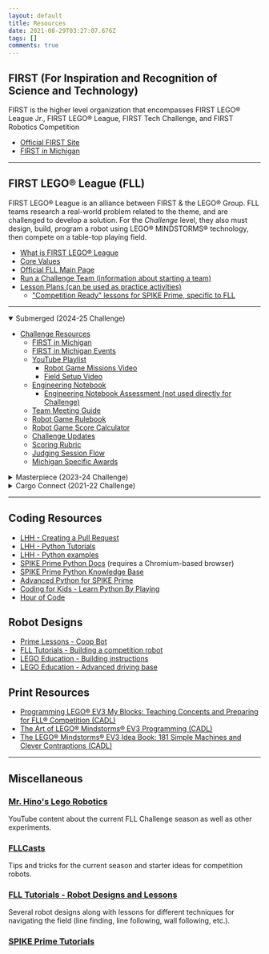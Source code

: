 ```yaml
---
layout: default
title: Resources
date: 2021-08-29T03:27:07.676Z
tags: []
comments: true
---
```


## FIRST (For Inspiration and Recognition of Science and Technology)

FIRST is the higher level organization that encompasses FIRST LEGO® League Jr., FIRST LEGO® League, FIRST Tech Challenge, and FIRST Robotics Competition

* [Official FIRST Site](https://www.firstinspires.org/)
* [FIRST in Michigan](http://www.firstinmichigan.org/)

---

## FIRST LEGO® League (FLL)

FIRST LEGO® League is an alliance between FIRST & the LEGO® Group. FLL teams research a real-world problem related to the theme, and are challenged to develop a solution. For the _Challenge_ level, they also must design, build, program a robot using LEGO® MINDSTORMS® technology, then compete on a table-top playing field.

* [What is FIRST LEGO® League](http://www.firstlegoleague.org/about)
* [Core Values](https://www.firstinspires.org/robotics/fll/core-values)
* [Official FLL Main Page](https://www.firstinspires.org/robotics/fll)
* [Run a Challenge Team (information about starting a team)](https://firstinmichigan.us/FLL-Challenge/run-a-team/)
* [Lesson Plans (can be used as practice activities)](https://education.lego.com/en-us/lessons?products=SPIKE%E2%84%A2+Prime+Set&pagesize=12&Subjects=Robotics&grades=Grades+6-8)
  * ["Competition Ready" lessons for SPIKE Prime, specific to FLL](https://education.lego.com/en-us/lessons/prime-competition-ready/)

---

<details open><summary>Submerged (2024-25 Challenge)
</summary>

* [Challenge Resources](https://www.firstinspires.org/resource-library/fll/challenge/challenge-and-resources)
  * [FIRST in Michigan](https://firstinmichigan.us/FLL-Challenge/resources/#season-specific-resources)
  * [FIRST in Michigan Events](https://firstinmichigan.us/FLL-Challenge/events/)
  * [YouTube Playlist](https://www.youtube.com/playlist?list=PLpaPRqT711tjwqCm8sJGYf57ceW_SwFU4)
    * [Robot Game Missions Video](https://youtu.be/J5u-2q_K3O0?si=04Pgoevmsw_ec278)
    * [Field Setup Video](https://www.youtube.com/watch?v=Kk8jnsBgl9o&feature=youtu.be)
  * [Engineering Notebook](https://firstinspires.blob.core.windows.net/fll/challenge/2024-25/fll-challenge-submerged-en-eng.pdf)
    * [Engineering Notebook Assessment (not used directly for Challenge)](https://www.firstinspires.org/sites/default/files/uploads/resource_library/ftc/eng-notebook-self-assessment.pdf)
  * [Team Meeting Guide](https://firstinspires.blob.core.windows.net/fll/challenge/2024-25/fll-challenge-submerged-tmg-eng.pdf)
  * [Robot Game Rulebook](https://firstinspires.blob.core.windows.net/fll/challenge/2024-25/fll-challenge-submerged-rgr-eng.pdf)
  * [Robot Game Score Calculator](https://eventhub.firstinspires.org/scoresheet)
  * [Challenge Updates](https://firstinspires.blob.core.windows.net/fll/challenge/2024-25/fll-challenge-updates-and-clarifications.pdf)
  * [Scoring Rubric](https://firstinspires.blob.core.windows.net/fll/challenge/2024-25/fll-challenge-submerged-rubrics-color.pdf)
  * [Judging Session Flow](https://firstinspires.blob.core.windows.net/fll/challenge/2024-25/fll-challenge-submerged-judging-session-flowchart.pdf)
  * [Michigan Specific Awards](https://drive.google.com/file/d/1UGSrDTpTdmdSlz3cQyKkR9rM5eGQ72wd/view?usp=sharing)

</details>

<details><summary>Masterpiece (2023-24 Challenge)
</summary>

* [Challenge Resources](https://www.firstinspires.org/resource-library/fll/challenge/challenge-and-resources)
  * [YouTube Playlist](https://www.youtube.com/playlist?list=PLpaPRqT711thuVpJL5fGfZ7obxVtgT-GE)
    * [Robot Game Missions Video](https://youtu.be/zI_vz9YUw1g?si=azDFy3QcXncPlEhh)
  * [Challenge Overview](https://firstinspiresst01.blob.core.windows.net/first-in-show-masterpiece/fll-challenge/fll-challenge-masterpiece-challenge-overview.pdf)
  * [Engineering Notebook](https://firstinspiresst01.blob.core.windows.net/first-in-show-masterpiece/fll-challenge/fll-challenge-masterpiece-en-eng.pdf)
    * [Engineering Notebook Assessment (not used directly for Challenge)](https://www.firstinspires.org/sites/default/files/uploads/resource_library/ftc/eng-notebook-self-assessment.pdf)
  * [Team Meeting Guide](https://firstinspiresst01.blob.core.windows.net/first-in-show-masterpiece/fll-challenge/fll-challenge-masterpiece-tmg-en.pdf)
  * [Challenge Field Wire Frame](https://firstinspiresst01.blob.core.windows.net/first-in-show-masterpiece/fll-challenge/fll-challenge-masterpiece-wireframe-and-grid.pdf)  
  * [Robot Game Rulebook](https://firstinspiresst01.blob.core.windows.net/first-in-show-masterpiece/fll-challenge/fll-challenge-masterpiece-rgr-en.pdf)
  * [Robot Game Score Calculator](https://eventhub.firstinspires.org/scoresheet)
  * [Challenge Updates](https://firstinspiresst01.blob.core.windows.net/first-in-show-masterpiece/fll-challenge/fll-challenge-masterpiece-challenge-updates.pdf)
  * [Scoring Rubric](https://firstinspiresst01.blob.core.windows.net/first-in-show-masterpiece/fll-challenge/fll-challenge-masterpiece-rubrics-color.pdf)
  * [Other resources recommended by FIRST](https://firstinspiresst01.blob.core.windows.net/first-in-show-masterpiece/fll-challenge/fll-challenge-masterpiece-multimedia-resources.pdf)

</details>

<details><summary>Cargo Connect (2021-22 Challenge)
</summary>

* [Challenge Resources](https://www.firstinspires.org/resource-library/fll/challenge/challenge-and-resources)
  * [Challenge Overview](https://firstinspiresst01.blob.core.windows.net/first-forward/fll-challenge/fll-challenge-cargo-connect-overview.pdf)
  * [Engineering Notebook](https://info.firstinspires.org/hubfs/Education_Resources/CARGO%20CONNECT/CARGO%20CONNECT%20Challenge%20EN%20(regular).pdf)
  * [Engineering Notebook Assessment](https://www.firstinspires.org/sites/default/files/uploads/resource_library/ftc/eng-notebook-self-assessment.pdf)
  * [Robot Game Missions Video](https://youtu.be/onsI9ke2Vho)
  * [Robot Game Rulebook](https://firstinspiresst01.blob.core.windows.net/first-forward/fll-challenge/fll-challenge-cargo-connect-robot-game-rulebook.pdf)
  * [Challenge Updates](https://firstinspiresst01.blob.core.windows.net/first-forward/fll-challenge/fll-challenge-cargo-connect-challenge-updates.pdf)
  * [Scoring Rubric](https://firstinspiresst01.blob.core.windows.net/first-forward/fll-challenge/fll-challenge-cargo-connect-rubrics-2021-22-greyscale.pdf)
* [Explore Resources](https://www.firstinspires.org/resource-library/fll/explore/challenge-and-resources)
  * [Explore Overview](https://www.firstinspires.org/sites/default/files/uploads/resource_library/first-lego-league-explore-how-it-works.pdf)
  * [Mini Brochure](https://www.firstinspires.org/sites/default/files/uploads/resource_library/first-lego-league-explore-mini-fe003.pdf)
  * [Team Journey and Challenge Story](https://firstinspiresst01.blob.core.windows.net/first-forward/fll-explore/fll-explore-cargo-connect-challenge-story.pdf)
  * [Model Building Instructions Book 1](https://firstinspiresst01.blob.core.windows.net/first-forward/fll-explore/fll-explore-cargo-connect-building-instruction-bk1-bi-45817.pdf)
  * [Model Building Instructions Book 2](https://firstinspiresst01.blob.core.windows.net/first-forward/fll-explore/fll-explore-cargo-connect-building-instruction-bk2-bi-45817.pdf)

</details>

---

## Coding Resources

* [LHH - Creating a Pull Request](https://youtu.be/ZDH0yjuSMhM)
* [LHH - Python Tutorials](https://github.com/lansing-homeschool/lhh-python-tutorials)
* [LHH - Python examples](https://github.com/lansing-homeschool/lansing-homeschool.github.io/tree/main/code)
* [SPIKE Prime Python Docs](https://spike.legoeducation.com/prime/help/lls-help-python#lls-help-python) (requires a Chromium-based browser)
* [SPIKE Prime Python Knowledge Base](https://tuftsceeo.github.io/SPIKEPythonDocs/SPIKE3.html)
* [Advanced Python for SPIKE Prime](https://www.antonsmindstorms.com/2021/01/14/advanced-undocumented-python-in-spike-prime-and-mindstorms-hubs/)
* [Coding for Kids - Learn Python By Playing](https://codingforkids.io/en/play/python/intro-level1)
* [Hour of Code](https://hourofcode.com/us/learn)

## Robot Designs

* [Prime Lessons - Coop Bot](https://primelessons.org/en/RobotDesigns.html)
* [FLL Tutorials - Building a competition robot](https://flltutorials.com/translations/en-us/RobotGame/FLLRobot.pdf)
* [LEGO Education - Building instructions](https://education.lego.com/en-us/product-resources/spike-prime/downloads/building-instructions/)
* [LEGO Education - Advanced driving base](https://education.lego.com/en-us/lessons/prime-competition-ready/assembling-an-advanced-driving-base/)

## Print Resources

* [Programming LEGO® EV3 My Blocks: Teaching Concepts and Preparing for FLL® Competition (CADL)](https://opac.cadl.org/search/?searchtype=X&SORT=D&searchscope=15&searcharg=Programming+LEGO+EV3+My+Blocks)
* [The Art of LEGO® Mindstorms® EV3 Programming (CADL)](https://opac.cadl.org/search~S15/?searchtype=X&searcharg=The+art+of+LEGO+Mindstorms+EV3+programming&searchscope=15&sortdropdown=-&SORT=DZ&extended=0&SUBMIT=Search&searchlimits=&searchorigarg=Xthe+art+of+mindstorms)
* [The LEGO® Mindstorms® EV3 Idea Book: 181 Simple Machines and Clever Contraptions (CADL)](https://opac.cadl.org/search~S15/?searchtype=X&searcharg=The+LEGO%C2%AE+Mindstorms%C2%AE+EV3+Idea+Book%3A+181+Simple+Machines+and+Clever+Contrap&searchscope=15&sortdropdown=-&SORT=DZ&extended=0&SUBMIT=Search&searchlimits=&searchorigarg=XThe+art+of+LEGO+Mindstorms+EV3+programming%26SORT%3DDZ)

---

## Miscellaneous

### [Mr. Hino's Lego Robotics](https://www.youtube.com/channel/UCvuw_UluXNRPKhqK5GU8SrQ/videos)

YouTube content about the current FLL Challenge season as well as other experiments.

### [FLLCasts](https://www.fllcasts.com/)

Tips and tricks for the current season and starter ideas for competition robots.

### [FLL Tutorials - Robot Designs and Lessons](https://flltutorials.com/en/RobotGame.html)

Several robot designs along with lessons for different techniques for navigating the field (line finding, line following, wall following, etc.).

### [SPIKE Prime Tutorials](https://www.youtube.com/playlist?list=PL_zXBalpjbu33gw5CML3DtL7fN8640qku)
